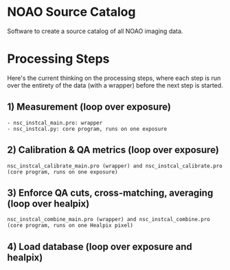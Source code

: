 # NOAO Source Catalog

Software to create a source catalog of all NOAO imaging data.

# Processing Steps

Here's the current thinking on the processing steps, where each step is run over the entirety of the data
(with a wrapper) before the next step is started.

## 1) Measurement (loop over exposure)

    - nsc_instcal_main.pro: wrapper
    - nsc_instcal.py: core program, runs on one exposure

## 2) Calibration & QA metrics (loop over exposure)

    nsc_instcal_calibrate_main.pro (wrapper) and nsc_instcal_calibrate.pro (core program, runs on one exposure)

## 3) Enforce QA cuts, cross-matching, averaging (loop over healpix)

    nsc_instcal_combine_main.pro (wrapper) and nsc_instcal_combine.pro (core program, runs on one Healpix pixel)

## 4) Load database (loop over exposure and healpix)